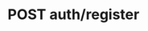 #  POST auth/register

<api-endpoint openapi-path="../../api/backend_flashpomo-openapi.yaml" method="POST" endpoint="/auth/register"/>